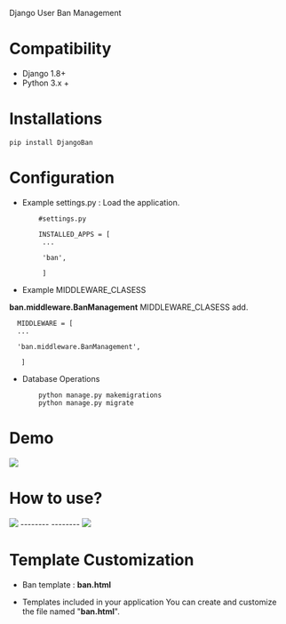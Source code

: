 Django User Ban Management

# Compatibility

* Django 1.8+
* Python 3.x +

# Installations

    pip install DjangoBan

# Configuration

* Example settings.py : Load the application.
        
          #settings.py
          
          INSTALLED_APPS = [
           ...
           
           'ban',
           
           ]
       
* Example MIDDLEWARE_CLASESS

**ban.middleware.BanManagement**  MIDDLEWARE_CLASESS add.
    
      MIDDLEWARE = [
      ...
        
      'ban.middleware.BanManagement',
        
       ]


* Database Operations

          python manage.py makemigrations
          python manage.py migrate


# Demo

<img src="http://image.prntscr.com/image/ab5fbfb89d7a4ffb9f51f37818ebeea6.png"/>


# How to use?

<img src="http://image.prntscr.com/image/180286313dcd46c28067735d18f5cbc6.png"/>
--------
--------

<img src="http://image.prntscr.com/image/22d7d44c180f4daeaf20f1b6c31fd598.png"/>

# Template Customization

* Ban template : **ban.html**

* Templates included in your application You can create and customize the file named "**ban.html**".
